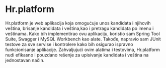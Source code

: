 # Hr.platform

Hr.platform je web aplikacija koja omogućuje unos kandidata i njihovih veština, brisanje kandidata i veština,kao i pretragu kandidata po imenu i veštinama.
Kako bih implementirao ovu aplikaciju, koristio sam Spring Tool Suite, Swagger i MySQL Workbench kao alate.
Takođe, napravio sam JUnit testove za sve servise i kontrolere kako bih osigurao ispravno funkcionisanje aplikacije.
Zahvaljujući ovim alatima i testovima, Hr.platform nudi efikasno i pouzdano rešenje za upisivanje kandidata i veština na jednostavan način.
